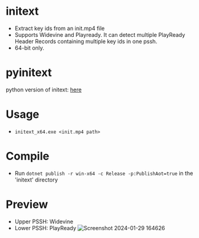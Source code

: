 # initext
+ Extract key ids from an init.mp4 file
+ Supports Widevine and Playready. It can detect multiple PlayReady Header Records containing multiple key ids in one pssh.
+ 64-bit only.

# pyinitext
python version of initext: [here](https://github.com/DevLARLEY/initext)

# Usage
+ `initext_x64.exe <init.mp4 path>`

# Compile
+ Run `dotnet publish -r win-x64 -c Release -p:PublishAot=true` in the 'initext' directory

# Preview
+ Upper PSSH: Widevine
+ Lower PSSH: PlayReady
![Screenshot 2024-01-29 164626](https://github.com/DevLARLEY/initext/assets/121249322/ee544379-7994-4444-9cee-8b5acb613d09)
